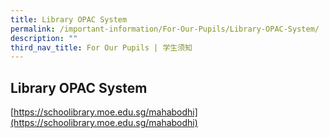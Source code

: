 ```yaml
---
title: Library OPAC System
permalink: /important-information/For-Our-Pupils/Library-OPAC-System/
description: ""
third_nav_title: For Our Pupils | 学生须知
---
```

## Library OPAC System


[https://schoolibrary.moe.edu.sg/mahabodhi](https://schoolibrary.moe.edu.sg/mahabodhi)